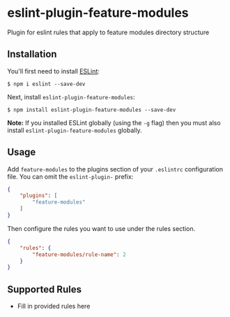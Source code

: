 # eslint-plugin-feature-modules

Plugin for eslint rules that apply to feature modules directory structure

## Installation

You'll first need to install [ESLint](http://eslint.org):

```
$ npm i eslint --save-dev
```

Next, install `eslint-plugin-feature-modules`:

```
$ npm install eslint-plugin-feature-modules --save-dev
```

**Note:** If you installed ESLint globally (using the `-g` flag) then you must also install `eslint-plugin-feature-modules` globally.

## Usage

Add `feature-modules` to the plugins section of your `.eslintrc` configuration file. You can omit the `eslint-plugin-` prefix:

```json
{
    "plugins": [
        "feature-modules"
    ]
}
```


Then configure the rules you want to use under the rules section.

```json
{
    "rules": {
        "feature-modules/rule-name": 2
    }
}
```

## Supported Rules

* Fill in provided rules here





